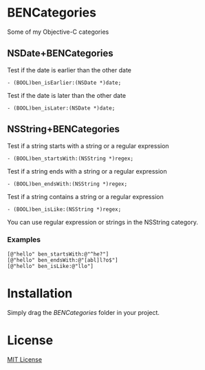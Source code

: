 # BENCategories

Some of my Objective-C categories

## NSDate+BENCategories

Test if the date is earlier than the other date  
```objc
- (BOOL)ben_isEarlier:(NSDate *)date;
```


Test if the date is later than the other date  
```objc
- (BOOL)ben_isLater:(NSDate *)date;
 ```

## NSString+BENCategories

Test if a string starts with a string or a regular expression  
```objc
- (BOOL)ben_startsWith:(NSString *)regex;
 ```

Test if a string ends with a string or a regular expression  
```objc
- (BOOL)ben_endsWith:(NSString *)regex;
 ```

Test if a string contains a string or a regular expression  
```objc
- (BOOL)ben_isLike:(NSString *)regex;
 ```

You can use regular expression or strings in the NSString category.

### Examples  
```objc
[@"hello" ben_startsWith:@"^he?"]   
[@"hello" ben_endsWith:@"[abl]l?o$"]   
[@"hello" ben_isLike:@"llo"]    
```


# Installation
Simply drag the *BENCategories* folder in your project.

# License
[MIT License](LICENSE)
